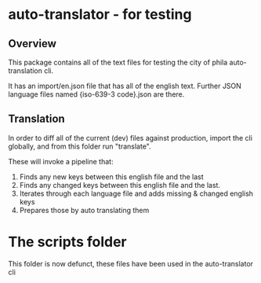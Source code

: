 # auto-translator - for testing

## Overview

This package contains all of the text files for testing the city of phila auto-translation cli.

It has an import/en.json file that has all of the
english text. Further JSON language files named {iso-639-3 code}.json are there.

## Translation

In order to diff all of the current (dev) files against production, import the cli globally, and from this folder run "translate".

These will invoke a pipeline that:
1) Finds any new keys between this english file and the last
2) Finds any changed keys between this english file and the last.
3) Iterates through each language file and adds missing & changed english keys
4) Prepares those by auto translating them

# The scripts folder

This folder is now defunct, these files have been used in the auto-translator cli

